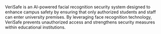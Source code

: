 VeriSafe is an AI-powered facial recognition security system designed to enhance campus safety by ensuring that only authorized students and staff can enter university premises. By leveraging face recognition technology, VeriSafe prevents unauthorized access and strengthens security measures within educational institutions.
